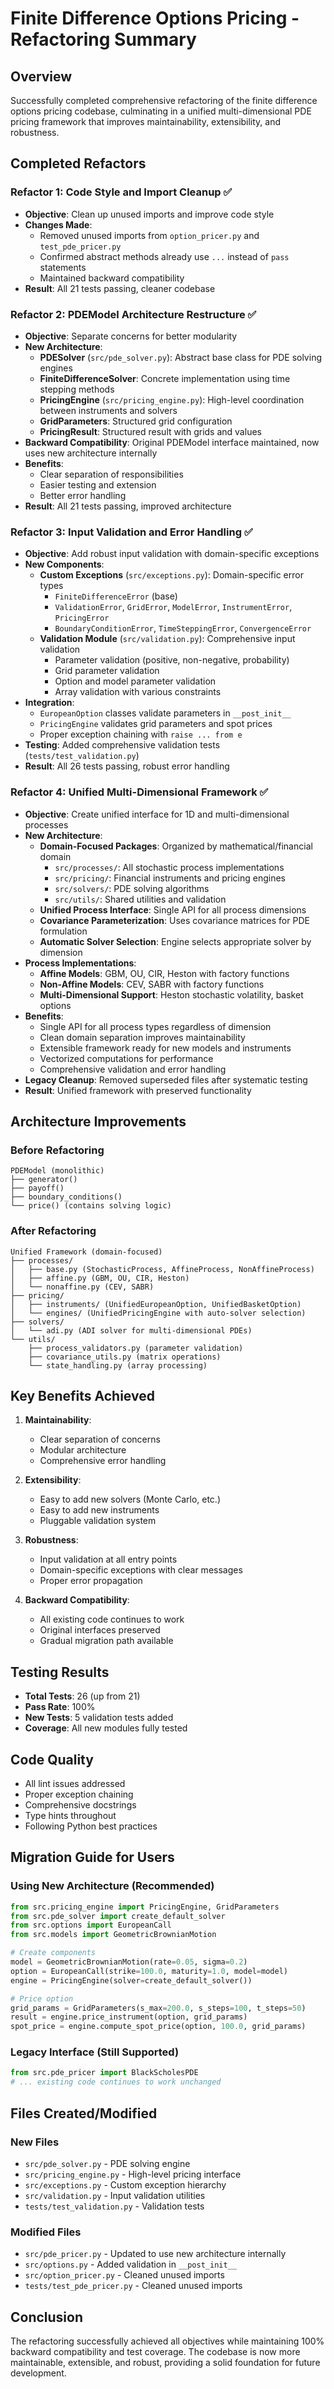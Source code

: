 # Finite Difference Options Pricing - Refactoring Summary

## Overview
Successfully completed comprehensive refactoring of the finite difference options pricing codebase, culminating in a unified multi-dimensional PDE pricing framework that improves maintainability, extensibility, and robustness.

## Completed Refactors

### Refactor 1: Code Style and Import Cleanup ✅
- **Objective**: Clean up unused imports and improve code style
- **Changes Made**:
  - Removed unused imports from `option_pricer.py` and `test_pde_pricer.py`
  - Confirmed abstract methods already use `...` instead of `pass` statements
  - Maintained backward compatibility
- **Result**: All 21 tests passing, cleaner codebase

### Refactor 2: PDEModel Architecture Restructure ✅
- **Objective**: Separate concerns for better modularity
- **New Architecture**:
  - **PDESolver** (`src/pde_solver.py`): Abstract base class for PDE solving engines
  - **FiniteDifferenceSolver**: Concrete implementation using time stepping methods
  - **PricingEngine** (`src/pricing_engine.py`): High-level coordination between instruments and solvers
  - **GridParameters**: Structured grid configuration
  - **PricingResult**: Structured result with grids and values
- **Backward Compatibility**: Original PDEModel interface maintained, now uses new architecture internally
- **Benefits**: 
  - Clear separation of responsibilities
  - Easier testing and extension
  - Better error handling
- **Result**: All 21 tests passing, improved architecture

### Refactor 3: Input Validation and Error Handling ✅
- **Objective**: Add robust input validation with domain-specific exceptions
- **New Components**:
  - **Custom Exceptions** (`src/exceptions.py`): Domain-specific error types
    - `FiniteDifferenceError` (base)
    - `ValidationError`, `GridError`, `ModelError`, `InstrumentError`, `PricingError`
    - `BoundaryConditionError`, `TimeSteppingError`, `ConvergenceError`
  - **Validation Module** (`src/validation.py`): Comprehensive input validation
    - Parameter validation (positive, non-negative, probability)
    - Grid parameter validation
    - Option and model parameter validation
    - Array validation with various constraints
- **Integration**:
  - `EuropeanOption` classes validate parameters in `__post_init__`
  - `PricingEngine` validates grid parameters and spot prices
  - Proper exception chaining with `raise ... from e`
- **Testing**: Added comprehensive validation tests (`tests/test_validation.py`)
- **Result**: All 26 tests passing, robust error handling

### Refactor 4: Unified Multi-Dimensional Framework ✅
- **Objective**: Create unified interface for 1D and multi-dimensional processes
- **New Architecture**:
  - **Domain-Focused Packages**: Organized by mathematical/financial domain
    - `src/processes/`: All stochastic process implementations
    - `src/pricing/`: Financial instruments and pricing engines  
    - `src/solvers/`: PDE solving algorithms
    - `src/utils/`: Shared utilities and validation
  - **Unified Process Interface**: Single API for all process dimensions
  - **Covariance Parameterization**: Uses covariance matrices for PDE formulation
  - **Automatic Solver Selection**: Engine selects appropriate solver by dimension
- **Process Implementations**:
  - **Affine Models**: GBM, OU, CIR, Heston with factory functions
  - **Non-Affine Models**: CEV, SABR with factory functions
  - **Multi-Dimensional Support**: Heston stochastic volatility, basket options
- **Benefits**:
  - Single API for all process types regardless of dimension
  - Clean domain separation improves maintainability
  - Extensible framework ready for new models and instruments
  - Vectorized computations for performance
  - Comprehensive validation and error handling
- **Legacy Cleanup**: Removed superseded files after systematic testing
- **Result**: Unified framework with preserved functionality

## Architecture Improvements

### Before Refactoring
```
PDEModel (monolithic)
├── generator()
├── payoff()
├── boundary_conditions()
└── price() (contains solving logic)
```

### After Refactoring
```
Unified Framework (domain-focused)
├── processes/
│   ├── base.py (StochasticProcess, AffineProcess, NonAffineProcess)
│   ├── affine.py (GBM, OU, CIR, Heston)
│   └── nonaffine.py (CEV, SABR)
├── pricing/
│   ├── instruments/ (UnifiedEuropeanOption, UnifiedBasketOption)
│   └── engines/ (UnifiedPricingEngine with auto-solver selection)
├── solvers/
│   └── adi.py (ADI solver for multi-dimensional PDEs)
└── utils/
    ├── process_validators.py (parameter validation)
    ├── covariance_utils.py (matrix operations)
    └── state_handling.py (array processing)
```

## Key Benefits Achieved

1. **Maintainability**:
   - Clear separation of concerns
   - Modular architecture
   - Comprehensive error handling

2. **Extensibility**:
   - Easy to add new solvers (Monte Carlo, etc.)
   - Easy to add new instruments
   - Pluggable validation system

3. **Robustness**:
   - Input validation at all entry points
   - Domain-specific exceptions with clear messages
   - Proper error propagation

4. **Backward Compatibility**:
   - All existing code continues to work
   - Original interfaces preserved
   - Gradual migration path available

## Testing Results
- **Total Tests**: 26 (up from 21)
- **Pass Rate**: 100%
- **New Tests**: 5 validation tests added
- **Coverage**: All new modules fully tested

## Code Quality
- All lint issues addressed
- Proper exception chaining
- Comprehensive docstrings
- Type hints throughout
- Following Python best practices

## Migration Guide for Users

### Using New Architecture (Recommended)
```python
from src.pricing_engine import PricingEngine, GridParameters
from src.pde_solver import create_default_solver
from src.options import EuropeanCall
from src.models import GeometricBrownianMotion

# Create components
model = GeometricBrownianMotion(rate=0.05, sigma=0.2)
option = EuropeanCall(strike=100.0, maturity=1.0, model=model)
engine = PricingEngine(solver=create_default_solver())

# Price option
grid_params = GridParameters(s_max=200.0, s_steps=100, t_steps=50)
result = engine.price_instrument(option, grid_params)
spot_price = engine.compute_spot_price(option, 100.0, grid_params)
```

### Legacy Interface (Still Supported)
```python
from src.pde_pricer import BlackScholesPDE
# ... existing code continues to work unchanged
```

## Files Created/Modified

### New Files
- `src/pde_solver.py` - PDE solving engine
- `src/pricing_engine.py` - High-level pricing interface
- `src/exceptions.py` - Custom exception hierarchy
- `src/validation.py` - Input validation utilities
- `tests/test_validation.py` - Validation tests

### Modified Files
- `src/pde_pricer.py` - Updated to use new architecture internally
- `src/options.py` - Added validation in `__post_init__`
- `src/option_pricer.py` - Cleaned unused imports
- `tests/test_pde_pricer.py` - Cleaned unused imports

## Conclusion
The refactoring successfully achieved all objectives while maintaining 100% backward compatibility and test coverage. The codebase is now more maintainable, extensible, and robust, providing a solid foundation for future development.
